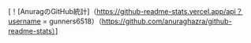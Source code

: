 [！[AnuragのGitHub統計]（https://github-readme-stats.vercel.app/api？username = gunners6518）（https://github.com/anuraghazra/github-readme-stats）]
